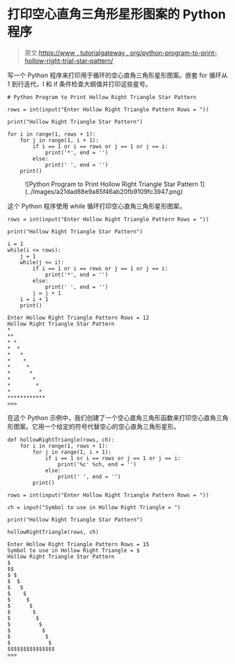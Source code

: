 # 打印空心直角三角形星形图案的 Python 程序

> 原文:[https://www . tutorialgateway . org/python-program-to-print-hollow-right-trial-star-pattern/](https://www.tutorialgateway.org/python-program-to-print-hollow-right-triangle-star-pattern/)

写一个 Python 程序来打印用于循环的空心直角三角形星形图案。嵌套 for 循环从 1 到行迭代，I 和 if 条件检查大纲值并打印这些星号。

```
# Python Program to Print Hollow Right Triangle Star Pattern

rows = int(input("Enter Hollow Right Triangle Pattern Rows = "))

print("Hollow Right Triangle Star Pattern") 

for i in range(1, rows + 1):
    for j in range(1, i + 1):
        if i == 1 or i == rows or j == 1 or j == i:
            print('*', end = '')
        else:
            print(' ', end = '')
    print()
```

<figure class="wp-block-image size-large">![Python Program to Print Hollow Right Triangle Star Pattern 1](../Images/a21dad88e9a85f46ab20fb9109fc3947.png)</figure>

这个 Python 程序使用 while 循环打印空心直角三角形星形图案。

```
rows = int(input("Enter Hollow Right Triangle Pattern Rows = "))

print("Hollow Right Triangle Star Pattern") 

i = 1
while(i <= rows):
    j = 1
    while(j <= i):
        if i == 1 or i == rows or j == 1 or j == i:
            print('*', end = '')
        else:
            print(' ', end = '')
        j = j + 1
    i = i + 1
    print()
```

```
Enter Hollow Right Triangle Pattern Rows = 12
Hollow Right Triangle Star Pattern
*
**
* *
*  *
*   *
*    *
*     *
*      *
*       *
*        *
*         *
************
>>> 
```

在这个 Python 示例中，我们创建了一个空心直角三角形函数来打印空心直角三角形图案。它用一个给定的符号代替空心的空心直角三角形星形。

```
def hollowRightTriangle(rows, ch):
    for i in range(1, rows + 1):
        for j in range(1, i + 1):
            if i == 1 or i == rows or j == 1 or j == i:
                print('%c' %ch, end = '')
            else:
                print(' ', end = '')
        print()

rows = int(input("Enter Hollow Right Triangle Pattern Rows = "))

ch = input("Symbol to use in Hollow Right Triangle = ")

print("Hollow Right Triangle Star Pattern")

hollowRightTriangle(rows, ch)
```

```
Enter Hollow Right Triangle Pattern Rows = 15
Symbol to use in Hollow Right Triangle = $
Hollow Right Triangle Star Pattern
$
$$
$ $
$  $
$   $
$    $
$     $
$      $
$       $
$        $
$         $
$          $
$           $
$            $
$$$$$$$$$$$$$$$
>>> 
```
